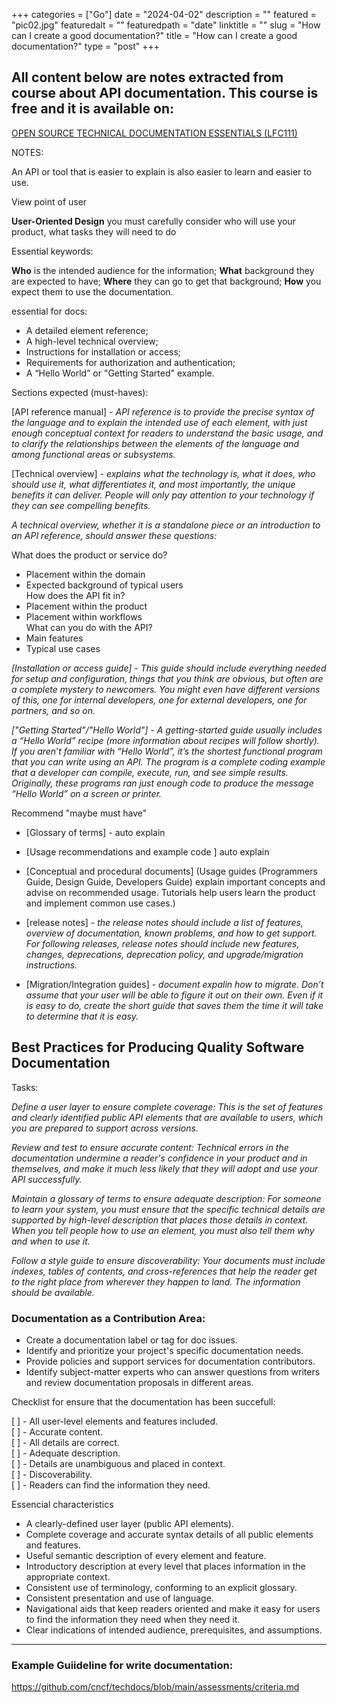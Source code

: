 +++
categories = ["Go"]
date = "2024-04-02"
description = ""
featured = "pic02.jpg"
featuredalt = ""
featuredpath = "date"
linktitle = ""
slug = "How can I create a good documentation?"
title = "How can I create a good documentation?"
type = "post" 
+++

## All content below are notes extracted from course about API documentation. This course is free and it is available on:   

[OPEN SOURCE TECHNICAL DOCUMENTATION ESSENTIALS (LFC111)](https://trainingportal.linuxfoundation.org/courses/open-source-technical-documentation-essentials-lfc111)   



NOTES:


An API or tool that is easier to explain is also easier to learn and easier to use.

View point of user

__User-Oriented Design__
 you must carefully consider who will use your product, what tasks they will need to do  
 
 
Essential keywords:
 
__Who__ is the intended audience for the information;
__What__ background they are expected to have;
__Where__ they can go to get that background;
__How__ you expect them to use the documentation.  


essential for docs:  

* A detailed element reference;    
* A high-level technical overview;  
* Instructions for installation or access;  
* Requirements for authorization and authentication;  
* A “Hello World” or "Getting Started" example.    


Sections expected (must-haves):

[API reference manual] - _API reference is to provide the precise syntax of the language and to explain the intended use of each element, with just enough conceptual context for readers to understand the basic usage, and to clarify the relationships between the elements of the language and among functional areas or subsystems._   

[Technical overview] - _explains what the technology is, what it does, who should use it, what differentiates it, and most importantly, the unique benefits it can deliver. People will only pay attention to your technology if they can see compelling benefits._    

_A technical overview, whether it is a standalone piece or an introduction to an API reference, should answer these questions:_    

What does the product or service do?  
- Placement within the domain  
- Expected background of typical users  
How does the API fit in?  
- Placement within the product  
- Placement within workflows  
What can you do with the API?  
- Main features  
- Typical use cases
 

_[Installation or access guide] - This guide should include everything needed for setup and configuration, things that you think are obvious, but often are a complete mystery to newcomers. You might even have different versions of this, one for internal developers, one for external developers, one for partners, and so on._   
 
 
 _["Getting Started"/"Hello World"] - A getting-started guide usually includes a “Hello World” recipe (more information about recipes will follow shortly). If you aren’t familiar with “Hello World”, it’s the shortest functional program that you can write using an API. The program is a complete coding example that a developer can compile, execute, run, and see simple results. Originally, these programs ran just enough code to produce the message “Hello World” on a screen or printer._
 
 Recommend "maybe must have"  
 
 - [Glossary of terms] - auto explain 
 - [Usage recommendations and example code ]  auto explain  
 - [Conceptual and procedural documents] (Usage guides (Programmers Guide, Design Guide, Developers Guide) explain important concepts and advise on recommended usage. Tutorials help users learn the product and implement common use cases.)

 - [release notes]  - _the release notes should include a list of features, overview of documentation, known problems, and how to get support. For following releases, release notes should include new features, changes, deprecations, deprecation policy, and upgrade/migration instructions._   
 
 - [Migration/Integration guides] - _document expalin how to migrate. Don’t assume that your user will be able to figure it out on their own. Even if it is easy to do, create the short guide that saves them the time it will take to determine that it is easy._  
 
 
 
## Best Practices for Producing Quality Software Documentation
  
  Tasks:
  
  _Define a user layer to ensure complete coverage: This is the set of features and clearly identified public API elements that are available to users, which you are prepared to support across versions._   
  
  _Review and test to ensure accurate content: Technical errors in the documentation undermine a reader's confidence in your product and in themselves, and make it much less likely that they will adopt and use your API successfully._  
  
  _Maintain a glossary of terms to ensure adequate description:  For someone to learn your system, you must ensure that the specific technical details are supported by high-level description that places those details in context. When you tell people how to use an element, you must also tell them why and when to use it._  
  
  _Follow a style guide to ensure discoverability: Your documents must include indexes, tables of contents, and cross-references that help the reader get to the right place from wherever they happen to land. The information should be available._    
  
  
 ### Documentation as a Contribution Area:
 
- Create a documentation label or tag for doc issues.
- Identify and prioritize your project's specific documentation needs.
- Provide policies and support services for documentation contributors.
- Identify subject-matter experts who can answer questions from writers and review documentation proposals in different areas.  


Checklist for ensure that the documentation has been succefull:    

[ ] - All user-level elements and features included.  
[ ] - Accurate content.  
[ ] - All details are correct.  
[ ] - Adequate description.     
[ ] - Details are unambiguous and placed in context.  
[ ] - Discoverability.  
[ ] - Readers can find the information they need.   
 

Essencial characteristics


 * A clearly-defined user layer (public API elements).
 * Complete coverage and accurate syntax details of all public elements and features.
 * Useful semantic description of every element and feature.
 * Introductory description at every level that places information in the appropriate context.
 * Consistent use of terminology, conforming to an explicit glossary.
 * Consistent presentation and use of language.
 * Navigational aids that keep readers oriented and make it easy for users to find the information they need when they need it.
 * Clear indications of intended audience, prerequisites, and assumptions.  
 
 
 *** 
 ### Example Guiideline for write documentation:

https://github.com/cncf/techdocs/blob/main/assessments/criteria.md

  
  
  
 
 

